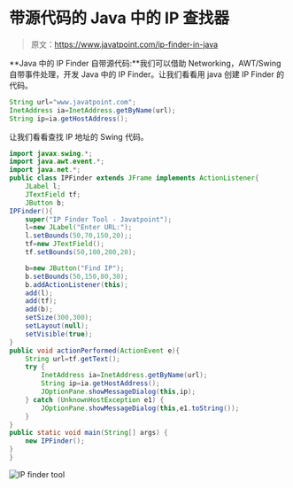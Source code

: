 # 带源代码的 Java 中的 IP 查找器

> 原文：<https://www.javatpoint.com/ip-finder-in-java>

**Java 中的 IP Finder 自带源代码:**我们可以借助 Networking，AWT/Swing 自带事件处理，开发 Java 中的 IP Finder。让我们看看用 java 创建 IP Finder 的代码。

```java
String url="www.javatpoint.com";
InetAddress ia=InetAddress.getByName(url);
String ip=ia.getHostAddress();

```

让我们看看查找 IP 地址的 Swing 代码。

```java
import javax.swing.*;
import java.awt.event.*;
import java.net.*;
public class IPFinder extends JFrame implements ActionListener{
	JLabel l;
	JTextField tf;
	JButton b;
IPFinder(){
	super("IP Finder Tool - Javatpoint");
	l=new JLabel("Enter URL:");
	l.setBounds(50,70,150,20);;
	tf=new JTextField();
	tf.setBounds(50,100,200,20);

	b=new JButton("Find IP");
	b.setBounds(50,150,80,30);
	b.addActionListener(this);
	add(l);
	add(tf);
	add(b);
	setSize(300,300);
	setLayout(null);
	setVisible(true);
}
public void actionPerformed(ActionEvent e){
	String url=tf.getText();
	try {
		InetAddress ia=InetAddress.getByName(url);
		String ip=ia.getHostAddress();
		JOptionPane.showMessageDialog(this,ip);
	} catch (UnknownHostException e1) {
		JOptionPane.showMessageDialog(this,e1.toString());
	}
}
public static void main(String[] args) {
	new IPFinder();
}
}

```

![IP finder tool](../img/af8298eacb4395f61fa1eb14abbb8f35.png)